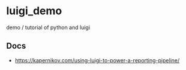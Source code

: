 # luigi_demo
demo / tutorial of python and luigi


##  Docs
- https://kapernikov.com/using-luigi-to-power-a-reporting-pipeline/
